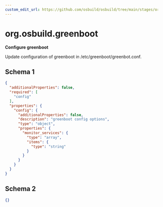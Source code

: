 ```yaml
---
custom_edit_url: https://github.com/osbuild/osbuild/tree/main/stages/org.osbuild.greenboot.meta.json
---
```

# org.osbuild.greenboot
<!--
[//]: # ( DO NOT MODIFY THIS FILE! )
[//]: # ( This content is generated by `scripts/pull_osbuild_modules.py` )
[//]: # ( Rather change the source of this: https://github.com/osbuild/osbuild/tree/main/stages/org.osbuild.greenboot.meta.json )
-->

**Configure greenboot**

Update configuration of greenboot in /etc/greenboot/greenbot.conf.

## Schema 1

```json
{
  "additionalProperties": false,
  "required": [
    "config"
  ],
  "properties": {
    "config": {
      "additionalProperties": false,
      "description": "greenboot config options",
      "type": "object",
      "properties": {
        "monitor_services": {
          "type": "array",
          "items": {
            "type": "string"
          }
        }
      }
    }
  }
}
```

## Schema 2

```json
{}
```
